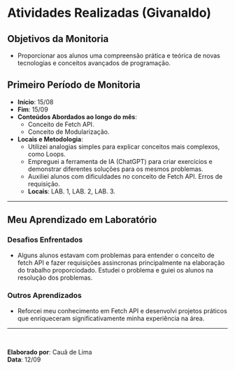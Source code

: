 # Atividades Realizadas (Givanaldo)

## Objetivos da Monitoria
- Proporcionar aos alunos uma compreensão prática e teórica de novas tecnologias e conceitos avançados de programação.

## Primeiro Período de Monitoria
- **Início**: 15/08
- **Fim**: 15/09
- **Conteúdos Abordados ao longo do mês**:
  - Conceito de Fetch API.
  - Conceito de Modularização.
- **Locais e Metodologia**:
  - Utilizei analogias simples para explicar conceitos mais complexos, como Loops.
  - Empreguei a ferramenta de IA (ChatGPT) para criar exercícios e demonstrar diferentes soluções para os mesmos problemas.
  - Auxiliei alunos com dificuldades no conceito de Fetch API. Erros de requisição.
  - **Locais**: LAB. 1, LAB. 2, LAB. 3.

---

## Meu Aprendizado em Laboratório

### Desafios Enfrentados
- Alguns alunos estavam com problemas para entender o conceito de fetch API e fazer requisições assincronas principalmente na elaboração do trabalho proporciodado. Estudei o problema e guiei os alunos na resolução dos problemas.

### Outros Aprendizados
- Reforcei meu conhecimento em Fetch API e desenvolvi projetos práticos que enriqueceram significativamente minha experiência na área.

---


<br>

**Elaborado por**: Cauã de Lima  
**Data**: 12/09
